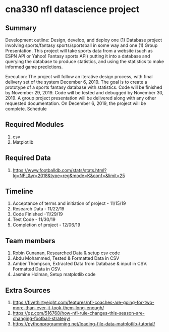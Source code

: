 # cna330 nfl datascience project

## Summary
Development outline: Design, develop, and deploy one (1) Database project involving sports/fantasy sports/sportsball in some way and one (1) Group Presentation. This project will take sports data from a website (such as ESPN API or Yahoo! Fantasy sports API) putting it into a database and querying the database to produce statistics, and using the statistics to make informed game predictions.

Execution: The project will follow an iterative design process, with final delivery set of the system December 6, 2019. The goal is to create a prototype of a sports fantasy database with statistics. Code will be finished by November 29, 2019. Code will be tested and debugged by November 30, 2019. A group project presentation will be delivered along with any other requested documentation. On December 6, 2019, the project will be complete.
Schedule

## Required Modules
1. csv
2. Matplotlib

## Required Data
1. https://www.footballdb.com/stats/stats.html?lg=NFL&yr=2018&type=reg&mode=K&conf=&limit=25

## Timeline 
1. Acceptance of terms and initiation of project - 11/15/19
2. Research Data - 11/22/19
3. Code Finished -11/29/19 
4. Test Code - 11/30/19
5. Completion of project - 12/06/19
   
## Team members 
1. Robin Cunanan, Researched Data & setup csv code
2. Abdu Mohammed, Tested & Formatted Data in CSV
3. Amber Thompson, Extracted Data from Database & input in CSV. Formatted Data in CSV.
4. Jasmine Holman, Setup matplotlib code

## Extra Sources
1. https://fivethirtyeight.com/features/nfl-coaches-are-going-for-two-more-than-ever-it-took-them-long-enough/
2. https://qz.com/516768/how-nfl-rule-changes-this-season-are-changing-football-strategy/
3. https://pythonprogramming.net/loading-file-data-matplotlib-tutorial/

